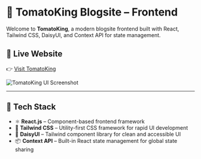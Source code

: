 # 🍅 TomatoKing Blogsite – Frontend

Welcome to **TomatoKing**, a modern blogsite frontend built with React, Tailwind CSS, DaisyUI, and Context API for state management.

## 🔗 Live Website

👉 [Visit TomatoKing](https://tomato-king.vercel.app/)

![TomatoKing UI Screenshot](https://i.ibb.co/m5ybZ26/home-Screenshot.png)

---

## 🚀 Tech Stack

- ⚛️ **React.js** – Component-based frontend framework  
- 💨 **Tailwind CSS** – Utility-first CSS framework for rapid UI development  
- 🌼 **DaisyUI** – Tailwind component library for clean and accessible UI  
- 📦 **Context API** – Built-in React state management for global state sharing  


